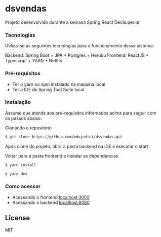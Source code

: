 # dsvendas
Projeto desenvolvido durante a semana Spring React DevSuperior


### Tecnologias

Utiliza-se as seguintes tecnologias para o funcionamento desse sistema:

Backend: Spring Boot + JPA + Postgres + Heroku
Frontend: ReactJS + Typescript + YARN + Netlify 

### Pré-requisitos
 - Ter o yarn ou npm instalado na maquina local
 - Ter a IDE do Spring Tool Suite local

### Instalação

Assume que atenda aos pré-requisitos informados acima para seguir com os passos abaixo:

Clonando o repositório

```sh
$ git clone https://github.com/edujudici/dsvendas.git
```

Após clone do projeto, abrir a pasta backend na IDE e executar o start 

Voltar para a pasta frontend e instalar as dependencias

```sh
$ yarn install
```

```sh
$ yarn dev
```

### Como acessar

 - Acessando o frontend [localhost:3000](http://localhost:3000)
 - Acessando o backend [localhost:8080](http://localhost:8080)

  
License
----

MIT
